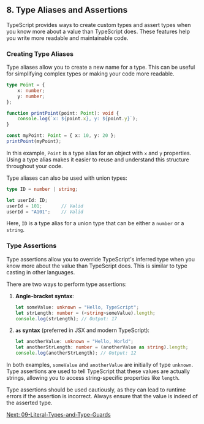 ## 8. Type Aliases and Assertions

TypeScript provides ways to create custom types and assert types when you know more about a value than TypeScript does. These features help you write more readable and maintainable code.

### Creating Type Aliases

Type aliases allow you to create a new name for a type. This can be useful for simplifying complex types or making your code more readable.

```typescript
type Point = {
    x: number;
    y: number;
};

function printPoint(point: Point): void {
    console.log(`x: ${point.x}, y: ${point.y}`);
}

const myPoint: Point = { x: 10, y: 20 };
printPoint(myPoint);
```

In this example, `Point` is a type alias for an object with `x` and `y` properties. Using a type alias makes it easier to reuse and understand this structure throughout your code.

Type aliases can also be used with union types:

```typescript
type ID = number | string;

let userId: ID;
userId = 101;       // Valid
userId = "A101";    // Valid
```

Here, `ID` is a type alias for a union type that can be either a `number` or a `string`.

### Type Assertions

Type assertions allow you to override TypeScript's inferred type when you know more about the value than TypeScript does. This is similar to type casting in other languages.

There are two ways to perform type assertions:

1. **Angle-bracket syntax**:

   ```typescript
   let someValue: unknown = "Hello, TypeScript";
   let strLength: number = (<string>someValue).length;
   console.log(strLength); // Output: 17
   ```

2. **`as` syntax** (preferred in JSX and modern TypeScript):

   ```typescript
   let anotherValue: unknown = "Hello, World";
   let anotherStrLength: number = (anotherValue as string).length;
   console.log(anotherStrLength); // Output: 12
   ```

In both examples, `someValue` and `anotherValue` are initially of type `unknown`. Type assertions are used to tell TypeScript that these values are actually strings, allowing you to access string-specific properties like `length`.

Type assertions should be used cautiously, as they can lead to runtime errors if the assertion is incorrect. Always ensure that the value is indeed of the asserted type.

[Next: 09-Literal-Types-and-Type-Guards](./09-Literal-Types-and-Type-Guards.md)